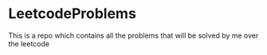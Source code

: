 # LeetcodeProblems
This is a repo which contains all the problems that will be solved by me over the leetcode

